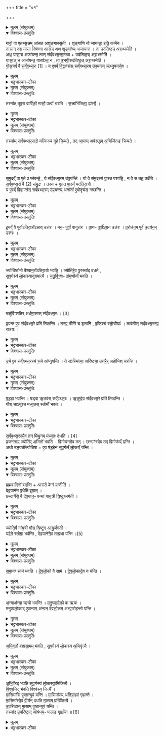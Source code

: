 +++
title = "०१"

+++

<details><summary>मूलम् (संयुक्तम्)</summary>

गावो॒ वा ए॒तथ्स॒त्त्रमा॑सताशृ॒ङ्गास्स॒तीश्शृङ्गा॑णि नो जायन्ता॒ इति॒ कामे॑न॒ तासा॒न्दश॒ मासा॒ निष॑ण्णा॒ आस॒न्नथ॒ शृङ्गा᳚ण्यजायन्त॒ ता उद॑तिष्ठ॒न्नरा॒थ्स्मेत्यथ॒ यासा॒न्नाजा॑यन्त॒ तास्स॑व्ँवथ्स॒रमा॒प्त्वोद॑तिष्ठ॒न्नरा॒थ्स्मेति॒ यासा॒ञ्चाजा॑यन्त॒ यासा᳚ञ्च॒ न ता उ॒भयी॒रुद॑तिष्ठ॒न्नरा॒थ्स्मेति॑ गोस॒त्त्रव्ँवै [1]  
स॒व्ँव॒थ्स॒रो य ए॒वव्ँवि॒द्वाꣳस॑स्सव्ँवथ्स॒रमु॑प॒यन्त्यृ॑ध्नु॒वन्त्ये॒व
</details>

<details open><summary>विश्वास-प्रस्तुतिः</summary>

गावो॒ वा ए॒तथ्स॒त्त्रम् आ॑सत अशृ॒ङ्गास्स॒तीः ।
शृङ्गा॑णि नो जायन्ता॒ इति॒ कामे॑न ।  
तासा॒न् दश॒ मासा॒ निष॑ण्णा॒ आस॒न्न् अथ॒ शृङ्गा᳚ण्य् अजायन्त ।
ता उद॑तिष्ठ॒न्न् अरा॒थ्स्मेति॑ ।  
अथ॒ यासा॒न्न अजा॑यन्त॒ तास् स॑व्ँवथ्स॒रमा॒प्त्वा + उद॑तिष्ठ॒न्न् अरा॒थ्स्मेति॑ ।  
यासा॒ञ् च अजा॑यन्त॒ यासा᳚ञ्च॒ न , ता उ॒भयी॒रुद॑तिष्ठ॒न्न्
अरा॒थ्स्मेति॑ ।  
गो॒स॒त्रव्ँ वै स॒व्ँव॒थ्स॒रः [1] ।
य ए॒वव्ँ वि॒द्वाꣳस॑स् सव्ँवथ्स॒रम् उ॑प॒यन्त्य् ऋ॑ध्नु॒वन्त्ये॒व ।
</details>

<details><summary>मूलम्</summary>

गावो॒ वा ए॒तथ्स॒त्त्रम् आ॑सत अशृ॒ङ्गास्स॒तीः ।
शृङ्गा॑णि नो जायन्ता॒ इति॒ कामे॑न ।  
तासा॒न् दश॒ मासा॒ निष॑ण्णा॒ आस॒न्न् अथ॒ शृङ्गा᳚ण्य् अजायन्त ।
ता उद॑तिष्ठ॒न्न् अरा॒थ्स्मेति॑ ।  
अथ॒ यासा॒न्न अजा॑यन्त॒ तास् स॑व्ँवथ्स॒रमा॒प्त्वा + उद॑तिष्ठ॒न्न् अरा॒थ्स्मेति॑ ।  
यासा॒ञ् च अजा॑यन्त॒ यासा᳚ञ्च॒ न , ता उ॒भयी॒रुद॑तिष्ठ॒न्न्
अरा॒थ्स्मेति॑ ।  
गो॒स॒त्रव्ँ वै स॒व्ँव॒थ्स॒रः [1] ।
य ए॒वव्ँ वि॒द्वाꣳस॑स् सव्ँवथ्स॒रम् उ॑प॒यन्त्य् ऋ॑ध्नु॒वन्त्ये॒व ।
</details>

<details><summary>भट्टभास्कर-टीका</summary>

1अथ प्रकृतं गवामयनमेवाधिकृत्याह - गाव इत्यादि ॥ अशृङ्गास्सत्यो गावः शृङ्गाणि अस्माकं जायन्तामिति अनेन कामेन एतत्सत्रमासत । जनेर्लेटि 'वैतोन्यत्र' इत्यैकारः । तासां सत्रमासीनानां दश मासा गिषण्णाः निर्गता आसन् । अथानन्तरं दशमासापगमे शृङ्गाण्यजायन्त प्रादुर्भूतानि । ता जातशृङ्गा उदतिष्ठन् सत्रादुत्थिताः अरात्स्म ऋद्धाः कृतकार्या वयमिति । अथ दशसु मासेष्वजातशृङ्गाः संवत्सरमाप्त्वा प्राप्य संवत्सरान्ते उदतिष्ठन् अरात्स्मेति अजातशृङ्गास्स्मोऽधुना वयमिति । तत्र संवत्सरान्ते यासां शृङ्गाण्यजारान्त यासां च नाजायन्तेत्येव ता उभयीः उभय्यः जातशृङ्गाश्च वत्सरान्तेऽप्यजातशृङ्गास्तूपराश्च द्विप्रकारा अपि गाव उदतिष्ठन् अरात्स्म वयं सत्रं च संस्थितमिति । 'वा छन्दसि' इति पूर्वसवर्णदीर्घत्वम् । ननु तृपराणां का सत्रात् वृद्धिरित्यत आह - गोसत्रं वा इत्यादि । गतम् ॥
</details>

<details><summary>मूलम् (संयुक्तम्)</summary>

तस्मा᳚त्तूप॒रा वार्षि॑कौ॒ मासौ॒ पर्त्वा॑ चरति स॒त्त्राभि॑जित॒ꣵ॒ ह्य॑स्यै॒
</details>

<details open><summary>विश्वास-प्रस्तुतिः</summary>

तस्मा᳚त् तूप॒रा वार्षि॑कौ॒ मासौ॒ पर्त्वा॑ चरति । स॒त्त्राभि॑जित॒ꣵ॒ ह्य॑स्यै॒ ।
</details>

<details><summary>मूलम्</summary>

तस्मा᳚त् तूप॒रा वार्षि॑कौ॒ मासौ॒ पर्त्वा॑ चरति । स॒त्त्राभि॑जित॒ꣵ॒ ह्य॑स्यै॒ ।
</details>

<details><summary>भट्टभास्कर-टीका</summary>

2का तर्हि सा तूपराणां वृद्धिरित्याह - तस्मात्तूपरेत्यादि ॥ सामान्यविवक्षया एकवचनम् । वार्षिकौ मासौ पर्त्वा प्रीत्वा प्रीता भूत्वा चरति तपूरा इयमेव तस्या वृद्धिः । पृ प्रीतौ । वर्षशब्दात् 'छन्दसि ठञ्' इति ठञ्, 'अत्यन्तसंयोगे च' इति द्वितीया । सत्रेणाभिजितं सत्राभिजितम् । 'तृतीया कर्मणि' इति पूर्वपदप्रकृतिस्वरत्वम् ॥
</details>

<details><summary>मूलम् (संयुक्तम्)</summary>

तस्मा᳚थ्सव्ँवथ्सर॒सदो॒ यत्किञ्च॑ गृ॒हे क्रि॒यते॒ तदा॒प्तमव॑रुद्धम॒भिजि॑तङ्क्रियते
</details>

<details open><summary>विश्वास-प्रस्तुतिः</summary>

तस्मा᳚थ् सव्ँवथ्सर॒सदो॒ यत्किञ्च॑ गृ॒हे क्रि॒यते॒ , तद् आ॒प्तम् अव॑रुद्धम् अ॒भिजि॑तङ् क्रियते ।
</details>

<details><summary>मूलम्</summary>

तस्मा᳚थ् सव्ँवथ्सर॒सदो॒ यत्किञ्च॑ गृ॒हे क्रि॒यते॒ , तद् आ॒प्तम् अव॑रुद्धम् अ॒भिजि॑तङ् क्रियते ।
</details>

<details><summary>भट्टभास्कर-टीका</summary>

3तस्मादित्याहि ॥ संवत्सरसदः संवत्सरसत्रिणो गृहे क्रियते यत्किंचिदपि प्रशस्तं क्रियते तदाप्तं पर्याप्तमवरुद्धं काले लब्धं अभिजितं न्यायोपात्तमेव क्रियते । तदस्यैव फलं न निर्मूलमिति यावत् । उभयत्रापि 'गतिरनन्तरः' इति गतेः पकृतिस्वरत्वम् ॥
</details>

<details><summary>मूलम् (संयुक्तम्)</summary>

समु॒द्रव्ँवा ए॒ते प्र प्ल॑वन्ते॒ ये स॑व्ँवथ्स॒रमु॑प॒यन्ति॒ यो वै स॑मु॒द्रस्य॑ पा॒रन्न पश्य॑ति॒ न वै स तत॒ उदे॑ति सव्ँवथ्स॒रः [2]  
वै स॑मु॒द्रस्तस्यै॒तत्पा॒रय्ँयद॑तिरा॒त्रौ य ए॒वव्ँवि॒द्वाꣳस॑स्सव्ँवथ्स॒रमु॑प॒यन्त्यना᳚र्ता ए॒वोदृच॑ङ्गच्छन्ती...
</details>

<details open><summary>विश्वास-प्रस्तुतिः</summary>

स॒मु॒द्रव्ँ वा ए॒ते प्र प्ल॑वन्ते॒ , ये स॑व्ँवथ्स॒रम् उ॑प॒यन्ति॑ ।
यो वै स॑मु॒द्रस्य॑ पा॒रन्न पश्य॑ति॒ , न वै स तत॒ उदे॑ति ।  
स॒व्ँव॒थ्स॒रो वै [2]  स॑मु॒द्रः ।
तस्य + ए॒तत् पा॒रय्ँ यद॑तिरा॒त्रौ ।  
य ए॒वव्ँ वि॒द्वाꣳस॑स् सव्ँवथ्स॒रम् उ॑प॒यन्त्य् अना᳚र्ता ए॒वोदृच॑ङ् गच्छन्ति ।
</details>

<details><summary>मूलम्</summary>

स॒मु॒द्रव्ँ वा ए॒ते प्र प्ल॑वन्ते॒ , ये स॑व्ँवथ्स॒रम् उ॑प॒यन्ति॑ ।
यो वै स॑मु॒द्रस्य॑ पा॒रन्न पश्य॑ति॒ , न वै स तत॒ उदे॑ति ।  
स॒व्ँव॒थ्स॒रो वै [2]  स॑मु॒द्रः ।
तस्य + ए॒तत् पा॒रय्ँ यद॑तिरा॒त्रौ ।  
य ए॒वव्ँ वि॒द्वाꣳस॑स् सव्ँवथ्स॒रम् उ॑प॒यन्त्य् अना᳚र्ता ए॒वोदृच॑ङ् गच्छन्ति ।
</details>

<details><summary>भट्टभास्कर-टीका</summary>

4अथ प्रायणीयोदयनीयावतिरात्रावस्य विधातुमाह - समुद्रं वा इत्यादि ॥ एते हि समुद्रं प्रप्लवन्ते आप्लवेन प्रतरन्ति ये संवत्सरसत्रमुपयन्ति । यश्च समुद्रे तरन् तस्य पारं न पश्यति स खलु ततो नोदेति नोत्तरति । संवत्सरसत्रं च दुस्तरत्वात् समुद्रस्थानीयम् । तस्य चैतौ पारस्थानीयौ अतिरात्रौ । तस्माद्य एवं विद्वांस उभयतोतिरात्रं संवत्सरसत्रमुपयन्ति ते अनार्ता ऐव दृष्टपारत्वादक्लेशा एव उदृचं सत्रसमाप्तिं गच्छन्तीति । अतिरात्रयोर्विधिः । ऋचेरुत्पूर्वात्संपदादिलक्षणः क्विप् ॥
</details>

<details><summary>मूलम् (संयुक्तम्)</summary>

इ॒यव्ँवै पूर्वो॑ऽतिरा॒त्रो॑ऽसावुत्त॑रो॒ मन॒ᳶ पूर्वो॒ वागुत्त॑रᳶ प्रा॒णᳶ पूर्वो॑ऽपा॒न उत्त॑रᳶ प्र॒रोध॑न॒म्पूर्व॑ उ॒दय॑न॒मुत्त॑रो॒...
</details>

<details open><summary>विश्वास-प्रस्तुतिः</summary>

इ॒यव्ँ वै पूर्वो॑ऽतिरा॒त्रो॑ऽसाव् उत्त॑रः ।
मन॒ᳶ पूर्वो॒ वागुत्त॑रः ।
प्रा॒णᳶ पूर्वो॑ऽपा॒न उत्त॑रः ।
प्र॒रोध॑न॒म् पूर्व॑ उ॒दय॑न॒म् उत्त॑रः ।
</details>

<details><summary>मूलम्</summary>

इ॒यव्ँ वै पूर्वो॑ऽतिरा॒त्रो॑ऽसाव् उत्त॑रः ।
मन॒ᳶ पूर्वो॒ वागुत्त॑रः ।
प्रा॒णᳶ पूर्वो॑ऽपा॒न उत्त॑रः ।
प्र॒रोध॑न॒म् पूर्व॑ उ॒दय॑न॒म् उत्त॑रः ।
</details>

<details><summary>भट्टभास्कर-टीका</summary>

5अथातिरात्रयोस्स्तुतिः - इयं वा इत्यादि ॥ इयं पृथिवी पूर्वः प्रायणीयोतिरात्रः । असौ द्यौरुत्तर उदयनीयोतिरात्रः । मनः पूर्व हति । पूर्वोत्तरत्वसाम्यात् । प्राणः पूर्व इति । प्रथमचरमसाम्यात् । प्ररोधनं परिग्रहः । उदयनमुत्थानम् ॥
</details>

<details><summary>मूलम् (संयुक्तम्)</summary>

ज्योति॑ष्टोमो वैश्वान॒रो॑ऽतिरा॒त्रो भ॑वति॒ ज्योति॑रे॒व पु॒रस्ता᳚द्दधते सुव॒र्गस्य॑ लो॒कस्यानु॑ख्यात्यै चतुर्वि॒ꣳ॒शᳶ प्रा॑य॒णीयो॑ भवति
</details>

<details open><summary>विश्वास-प्रस्तुतिः</summary>

ज्योति॑ष्टोमो वैश्वान॒रो॑ऽतिरा॒त्रो भ॑वति॒ ।
ज्योति॑रे॒व पु॒रस्ता᳚द् दधते ,  
सुव॒र्गस्य॑ लो॒कस्यानु॑ख्यात्यै ।
च॒तु॒र्वि॒ꣳ॒शᳶ प्रा॑य॒णीयो॑ भवति ।
</details>

<details><summary>मूलम्</summary>

ज्योति॑ष्टोमो वैश्वान॒रो॑ऽतिरा॒त्रो भ॑वति॒ ।
ज्योति॑रे॒व पु॒रस्ता᳚द् दधते ,  
सुव॒र्गस्य॑ लो॒कस्यानु॑ख्यात्यै ।
च॒तु॒र्वि॒ꣳ॒शᳶ प्रा॑य॒णीयो॑ भवति ।
</details>

<details><summary>भट्टभास्कर-टीका</summary>

6ज्योतिष्टोम इत्यादि ॥ यतम् । प्रायणीयस्येदं लक्षणम् ॥
</details>

<details><summary>मूलम् (संयुक्तम्)</summary>

चतु॑र्विꣳशतिरर्धमा॒साः [3]  
स॒व्ँव॒थ्स॒रᳶ प्र॒यन्त॑ ए॒व स॑व्ँवथ्स॒रे प्रति॑ तिष्ठन्ति॒ तस्य॒ त्रीणि॑ च श॒तानि॑ ष॒ष्टिश्च॑ स्तो॒त्रीया॒स्ताव॑तीस्सव्ँवथ्स॒रस्य॒ रात्र॑य उ॒भे ए॒व स॑व्ँवथ्स॒रस्य॑ रू॒पे आ᳚प्नुवन्ति॒ ते सꣵस्थि॑त्या॒ अरि॑ष्ट्या॒ उत्त॑रै॒रहो॑भिश्चरन्ति
</details>

<details open><summary>विश्वास-प्रस्तुतिः</summary>

चतु॑र्विꣳशतिर् अर्धमा॒सास् स॑व्ँवथ्स॒रः । [3]  

प्र॒यन्त॑ ए॒व स॑व्ँवथ्स॒रे प्रति॑ तिष्ठन्ति ।
तस्य॒ त्रीणि॑ च श॒तानि॑ , ष॒ष्टिश्च॑ स्तो॒त्रीयाः᳚ ।
ताव॑तीस् सव्ँवथ्स॒रस्य॒ रात्र॑यः ।  
</details>

<details><summary>मूलम्</summary>

चतु॑र्विꣳशतिर् अर्धमा॒सास् स॑व्ँवथ्स॒रः । [3]  

प्र॒यन्त॑ ए॒व स॑व्ँवथ्स॒रे प्रति॑ तिष्ठन्ति ।
तस्य॒ त्रीणि॑ च श॒तानि॑ , ष॒ष्टिश्च॑ स्तो॒त्रीयाः᳚ ।
ताव॑तीस् सव्ँवथ्स॒रस्य॒ रात्र॑यः ।  
</details>

<details><summary>भट्टभास्कर-टीका</summary>

7चतुर्विंश इत्यादि ॥ प्रायणीयानन्तरमारम्भणीयश्चतुर्विंश उक्थ्यः कार्य इत्यर्थः । प्रयन्त एवेति । प्रयन्त एव आरभमाणा एव संवत्सरे प्रतितिष्ठन्ति समस्तसंवत्सरोत्रैव समापितो भवति । तस्येत्यादि । उक्थ्यस्य पञ्चदश स्तोत्राणि तानि च सर्वाणि चतुर्विंशानि । पञ्चदशानां चतुर्विंशतेश्च संवर्गः षष्ट्यधिकं शतत्रयम् । तावत्यः संवत्सरस्य रात्रय इति ।
</details>

<details open><summary>विश्वास-प्रस्तुतिः</summary>

उ॒भे ए॒व स॑व्ँवथ्स॒रस्य॑ रू॒पे आ᳚प्नुवन्ति ।
ते सꣵस्थि॑त्या॒ अरि॑ष्ट्या॒ उत्त॑रै॒र् अहो॑भिश् चरन्ति ।
</details>

<details><summary>मूलम्</summary>

उ॒भे ए॒व स॑व्ँवथ्स॒रस्य॑ रू॒पे आ᳚प्नुवन्ति ।
ते सꣵस्थि॑त्या॒ अरि॑ष्ट्या॒ उत्त॑रै॒र् अहो॑भिश् चरन्ति ।
</details>

<details><summary>भट्टभास्कर-टीका</summary>

उभे एवेति । चतुर्विंशत्वेन अर्धमासानामाभिरूप्यं स्तोत्रियाभिरह्नामाभिरूप्यमित्यादि । प्रारम्भ एव प्राप्तस्य संवत्सरस्य समाप्त्यर्थमविनाशार्थं च उत्तरैरहोभिश्चरन्ति प्रारब्धस्य समाप्तिरेतावता भवतीति । यद्वा - संस्थित्यै संस्थित्याः संस्थाया अत्रैव लब्धाया अविनाशार्थमुत्तरैरहोभिः चरन्ति । षष्ठ्यर्थे चतुर्थी ॥
</details>

<details><summary>मूलम् (संयुक्तम्)</summary>

षड॒हा भ॑वन्ति॒ षड्वा ऋ॒तव॑स्सव्ँवथ्स॒र ऋ॒तुष्वे॒व स॑व्ँवथ्स॒रे प्रति॑ तिष्ठन्ति॒ गौश्चायु॑श्च मध्य॒तस्स्तोमौ॑ भवतस्सव्ँवथ्स॒रस्यै॒व तन्मि॑थु॒नम्म॑ध्य॒तः [4]  
द॒ध॒ति॒ प्र॒जन॑नाय॒ ज्योति॑र॒भितो॑ भवति वि॒मोच॑नमे॒व तच्छन्दाꣳ॑स्ये॒व तद्वि॒मोक॑य्ँय॒न्त्यथो॑ उभ॒यतो᳚ज्योतिषै॒व ष॑ड॒हेन॑ सुव॒र्गल्ँलो॒कय्ँय॑न्ति
</details>

<details open><summary>विश्वास-प्रस्तुतिः</summary>

ष॒ड॒हा भ॑वन्ति ।
षड्वा ऋ॒तव॑स् सव्ँवथ्स॒रः ।
ऋ॒तुष्वे॒व स॑व्ँवथ्स॒रे प्रति॑ तिष्ठन्ति ।  
गौश् चाऽयु॑श्च मध्य॒तस् स्तोमौ॑ भवतः ।
</details>

<details><summary>मूलम्</summary>

ष॒ड॒हा भ॑वन्ति ।
षड्वा ऋ॒तव॑स् सव्ँवथ्स॒रः ।
ऋ॒तुष्वे॒व स॑व्ँवथ्स॒रे प्रति॑ तिष्ठन्ति ।  
गौश् चाऽयु॑श्च मध्य॒तस् स्तोमौ॑ भवतः ।
</details>

<details><summary>भट्टभास्कर-टीका</summary>

8षडहा इति ॥ चत्वारोभिप्लवा इत्युक्तम् । स्तुत्यर्थं पुनर्वचनम् । गौश्चायुश्चेति । तेषु षडहेषु ज्योतिषां मध्ये गोआयुषी उक्थ्यो भवतः स्तोमविशेषवन्तौ स्तोमौ । उक्थ्यस्यैव पुनर्वचनं स्तुत्यर्थम् ।
</details>

<details open><summary>विश्वास-प्रस्तुतिः</summary>

स॒व्ँव॒थ्स॒रस्यै॒व तन् मि॑थु॒नम् म॑ध्य॒तः द॑धति । [4]  
प्र॒जन॑नाय॒ ज्योति॑र् अ॒भितो॑ भवति ।
वि॒मोच॑नमे॒व तत् ।
छन्दाꣳ॑स्ये॒व तद् वि॒मोक॑य्ँ य॒न्ति ।  
अथो॑ उभ॒यतो᳚ज्योतिषा + ए॒व ष॑ड॒हेन॑ सुव॒र्गल्ँ लो॒कय्ँ य॑न्ति ।
</details>

<details><summary>मूलम्</summary>

स॒व्ँव॒थ्स॒रस्यै॒व तन् मि॑थु॒नम् म॑ध्य॒तः द॑धति । [4]  
प्र॒जन॑नाय॒ ज्योति॑र् अ॒भितो॑ भवति ।
वि॒मोच॑नमे॒व तत् ।
छन्दाꣳ॑स्ये॒व तद् वि॒मोक॑य्ँ य॒न्ति ।  
अथो॑ उभ॒यतो᳚ज्योतिषा + ए॒व ष॑ड॒हेन॑ सुव॒र्गल्ँ लो॒कय्ँ य॑न्ति ।
</details>

<details><summary>भट्टभास्कर-टीका</summary>

संवत्सरस्यैवेत्यादि । संवत्सरस्यैव मध्ये पुनःपुनः प्रवेशितं तत् मिथुनं प्रजननाय प्रजानां भवति । ज्योतिरभित इति । आदौ अन्ते च षडहस्य । विमोचनमेव तदिति । ज्योतिर्नाम विमोचनमिति । तेन छन्दांसि विमोकं ततो विमुच्य विस्रस्य यन्ति गच्छन्ति सत्रिणः । अथो इत्यादि । उभयतोज्योतिष्ट्वेनातिप्रकाशत्वात् स्वर्गं प्राप्नुवन्ति ॥
</details>

<details><summary>मूलम् (संयुक्तम्)</summary>

ब्रह्मवा॒दिनो॑ वद॒न्त्यास॑ते॒ केन॑ य॒न्तीति॑ देव॒याने॑न प॒थेति॑ ब्रूया॒च्छन्दाꣳ॑सि॒ वै दे॑व॒यान॒ᳶ पन्था॑ गाय॒त्री त्रि॒ष्टुब्जग॑ती॒ ज्योति॒र्वै गा॑य॒त्री गौस्त्रि॒ष्टुगायु॒र्जग॑ती यदे॒ते स्तोमा॒ भव॑न्ति देव॒याने॑नै॒व [5]  
तत्प॒था य॑न्ति
</details>

<details open><summary>विश्वास-प्रस्तुतिः</summary>

ब्र॒ह्म॒वा॒दिनो॑ वद॒न्ति + आस॑ते॒ केन॑ य॒न्तीति॑ ।  
देव॒याने॑न प॒थेति॑ ब्रूयात् ।  
छन्दाꣳ॑सि॒ वै दे॑व॒यान॒ᳶ पन्था॑ गाय॒त्री त्रि॒ष्टुब्जग॑ती ।
</details>

<details><summary>मूलम्</summary>

ब्र॒ह्म॒वा॒दिनो॑ वद॒न्ति + आस॑ते॒ केन॑ य॒न्तीति॑ ।  
देव॒याने॑न प॒थेति॑ ब्रूयात् ।  
छन्दाꣳ॑सि॒ वै दे॑व॒यान॒ᳶ पन्था॑ गाय॒त्री त्रि॒ष्टुब्जग॑ती ।
</details>

<details><summary>भट्टभास्कर-टीका</summary>

9ब्रह्मवादिन इत्यादि ॥ आसते अमी सत्रिणः तेऽमी केन पथा यन्तीति ब्रह्मवादिनः पर्यनुयोगं वदन्ति । तत्र देवयानेन पथा यन्ति आसीना एव गच्छन्तीत्युत्तरं ब्रूयात् तेषाम् । देवा येन यन्ति स देवयानः पन्थाः देवयोग्यो मार्गः । छन्दासीत्यादि । गतम् ।
</details>

<details open><summary>विश्वास-प्रस्तुतिः</summary>

ज्योति॒र्वै गा॑य॒त्री गौस् त्रि॒ष्टुग् आयु॒र्जग॑ती ।  
यदे॒ते स्तोमा॒ भव॑न्ति ,
देव॒याने॑नै॒व तत्प॒था य॑न्ति ।[5]
</details>

<details><summary>मूलम्</summary>

ज्योति॒र्वै गा॑य॒त्री गौस् त्रि॒ष्टुग् आयु॒र्जग॑ती ।  
यदे॒ते स्तोमा॒ भव॑न्ति ,
देव॒याने॑नै॒व तत्प॒था य॑न्ति ।[5]
</details>

<details><summary>भट्टभास्कर-टीका</summary>

ज्योतिर्वा इत्यादि । त्रीण्येवैतान्यहानि आवृत्त्या संवत्सरं प्रीणयन्ति । एतानि च गायत्र्याद्यात्मकानि । गायत्र्यादयश्च देवानां पन्था इति - आसीना एवामी अनेन पथा स्वर्गं यन्तीति ॥
</details>

<details><summary>मूलम् (संयुक्तम्)</summary>

समा॒नꣳ साम॑ भवति देवलो॒को वै साम॑ देवलो॒कादे॒व न य॑न्त्य॒न्याअ॑न्या॒ ऋचो॑ भवन्ति मनुष्यलो॒को वा ऋचो॑ मनुष्यलो॒कादे॒वान्यम॑न्यन्देवलो॒कम॑भ्या॒रोह॑न्तो यन्त्य्...
</details>

<details open><summary>विश्वास-प्रस्तुतिः</summary>

स॒मा॒नꣳ साम॑ भवति ।
दे॒व॒लो॒को वै साम॑ ।
दे॒व॒लो॒कादे॒व न य॑न्ति ।
</details>

<details><summary>मूलम्</summary>

स॒मा॒नꣳ साम॑ भवति ।
दे॒व॒लो॒को वै साम॑ ।
दे॒व॒लो॒कादे॒व न य॑न्ति ।
</details>

<details><summary>भट्टभास्कर-टीका</summary>

10समानमित्यादि ॥ एकमेव साम भवति रथन्तरं वा बृहद्वा सर्वेष्वहस्सु । तस्यैकत्वात्तदात्मनो देवलोकान्न यन्ति न गच्छन्ति कदाचिदपि न वियुज्यन्ते ।
</details>

<details open><summary>विश्वास-प्रस्तुतिः</summary>

अ॒न्याअ॑न्या॒ ऋचो॑ भवन्ति ।
म॒नु॒ष्य॒लो॒को॒ वा ऋचः॑ ।  
मनुष्यलो॒काद् ए॒वान्यम् अ॑न्यन् देवलो॒कम् अ॑भ्या॒रोह॑न्तो यन्ति ।
</details>

<details><summary>मूलम्</summary>

अ॒न्याअ॑न्या॒ ऋचो॑ भवन्ति ।
म॒नु॒ष्य॒लो॒को॒ वा ऋचः॑ ।  
मनुष्यलो॒काद् ए॒वान्यम् अ॑न्यन् देवलो॒कम् अ॑भ्या॒रोह॑न्तो यन्ति ।
</details>

<details><summary>भट्टभास्कर-टीका</summary>

अन्याअन्या इत्यादि । साम्नो योनिभूता ऋचोन्याअन्या भवन्ति ऋचः प्रत्यहं भिद्यन्ते । तासां च भेदात्तदात्मकात् मनुष्यलोकादन्यस्माच्च देवलोकमेवाभिमुख्येन आरोहन्तो यन्ति गच्छन्ति । व्यत्ययेन पञ्चम्यर्थे द्वितीया । यद्वा - मनुःष्यलोकान्नानासुकृतसाधनमनुष्यलोकवशात्तदनुरूपमन्यमन्यं देवलोकमेव प्राप्नुवन्ति न कदाचिद्देवलोकेन वियुज्यन्त इति ॥
</details>

<details><summary>मूलम् (संयुक्तम्)</summary>

अभिव॒र्तो ब्र॑ह्मसा॒मम्भ॑वति सुव॒र्गस्य॑ लो॒कस्या॒भिवृ॑त्त्या
</details>

<details open><summary>विश्वास-प्रस्तुतिः</summary>

अ॒भि॒व॒र्तो ब्र॑ह्मसा॒मम् भ॑वति ,
सुव॒र्गस्य॑ लो॒कस्य अ॒भिवृ॑त्त्यै ।
</details>

<details><summary>मूलम्</summary>

अ॒भि॒व॒र्तो ब्र॑ह्मसा॒मम् भ॑वति ,
सुव॒र्गस्य॑ लो॒कस्य अ॒भिवृ॑त्त्यै ।
</details>

<details><summary>भट्टभास्कर-टीका</summary>

11उक्तं समानं साम भवतीति; किं पुनस्तत्सामेत्याह - अभिवर्त इति ॥ अभिवर्ताख्यं ब्रह्मण एव साम भवति भिन्नान्येवान्यानि सामानि । कश्चिदाह - अभिवर्तत्वं ब्रह्मसाम्नोऽनेन विधीयते । सर्वत्रैव साम्र ऐक्यमिति । अभिवृत्त्या इति । सुवर्गस्य आभिमुख्येन प्राप्त्यर्थम् ॥
</details>

<details><summary>मूलम् (संयुक्तम्)</summary>

अभि॒जिद्भ॑वति सुव॒र्गस्य॑ लो॒कस्या॒भिजि॑त्यै विश्व॒जिद्भ॑वति॒ विश्व॑स्य॒ जित्यै॑ मा॒सिमा॑सि पृ॒ष्ठान्युप॑ यन्ति मा॒सिमा᳚स्यतिग्रा॒ह्या॑ गृह्यन्ते मा॒सिमा᳚स्ये॒व वी॒र्य॑न्दधति मा॒साम्प्रति॑ष्ठित्या उ॒परि॑ष्टान्मा॒साम्पृ॒ष्ठान्युप॑ यन्ति॒ तस्मा॑दु॒परि॑ष्टा॒दोष॑धय॒ᳶ फल॑ङ्गृह्णन्ति ॥ [6]  
</details>

<details open><summary>विश्वास-प्रस्तुतिः</summary>

अ॒भि॒जिद् भ॑वति सुव॒र्गस्य॑ लो॒कस्या॒भिजि॑त्यै ।  
वि॒श्व॒जिद् भ॑वति विश्व॑स्य॒ जित्यै᳚ ।  
मा॒सिमा॑सि पृ॒ष्ठान्युप॑ यन्ति ।
मा॒सिमा᳚स्य् अतिग्रा॒ह्या॑ गृह्यन्ते ।  
मा॒सिमा᳚स्ये॒व वी॒र्य॑न् दधति मा॒साम् प्रति॑ष्ठित्यै ।  
उ॒परि॑ष्टान् मा॒साम् पृ॒ष्ठान्युप॑ यन्ति ।  
तस्मा॑द् उ॒परि॑ष्टा॒द् ओष॑धय॒ᳶ फल॑ङ् गृह्णन्ति ॥ [6]  
</details>

<details><summary>मूलम्</summary>

अ॒भि॒जिद् भ॑वति सुव॒र्गस्य॑ लो॒कस्या॒भिजि॑त्यै ।  
वि॒श्व॒जिद् भ॑वति विश्व॑स्य॒ जित्यै᳚ ।  
मा॒सिमा॑सि पृ॒ष्ठान्युप॑ यन्ति ।
मा॒सिमा᳚स्य् अतिग्रा॒ह्या॑ गृह्यन्ते ।  
मा॒सिमा᳚स्ये॒व वी॒र्य॑न् दधति मा॒साम् प्रति॑ष्ठित्यै ।  
उ॒परि॑ष्टान् मा॒साम् पृ॒ष्ठान्युप॑ यन्ति ।  
तस्मा॑द् उ॒परि॑ष्टा॒द् ओष॑धय॒ᳶ फल॑ङ् गृह्णन्ति ॥ [6]  
</details>

<details><summary>भट्टभास्कर-टीका</summary>

12अभिजिदित्यादि ॥ अभिजिद्विश्वजितोर्विधिः । पूर्वस्मिन्पक्षे परस्सम्नामधस्तात् अभिजिदुत्तरस्मिन्पक्षे स्वरसाम्नामुपरिष्टाद्विश्वजित् । मासिमासि पृष्ठानीति । न कश्चिदपि मासः पृष्ठशून्यः कार्यः । मासिमास्यतिग्राह्या इति । आग्नेयैन्द्रसौर्याः । अत्र नियमार्थं वचनम् । उपरिष्टादिति । क्वचित् चतुर्विंशादह्नः पराणि क्वचिदष्टादशात् । तस्मादित्यादि । गतम् ॥

इति सप्तमे पञ्चमे प्रथमोनुवाकः ॥  
</details>
